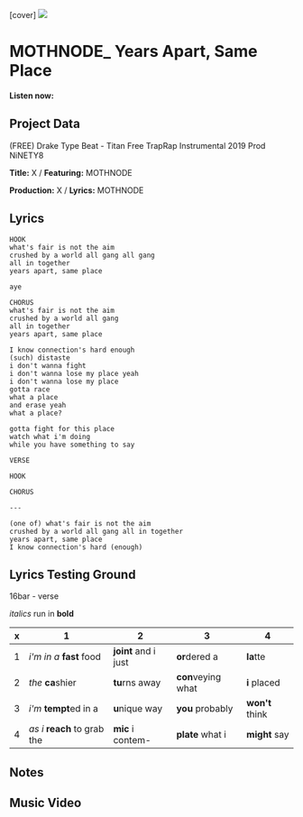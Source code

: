 [cover] ![](57175019_319474918741616_8502199518755923887_n.jpg)

# MOTHNODE_ Years Apart, Same Place

**Listen now:** 

## Project Data

(FREE) Drake Type Beat - Titan  Free TrapRap Instrumental 2019 Prod NiNETY8

**Title:** X / **Featuring:** MOTHNODE

**Production:** X / **Lyrics:** MOTHNODE

## Lyrics

```
HOOK
what's fair is not the aim
crushed by a world all gang all gang
all in together
years apart, same place

aye

CHORUS
what's fair is not the aim
crushed by a world all gang 
all in together
years apart, same place

I know connection's hard enough
(such) distaste
i don't wanna fight
i don't wanna lose my place yeah
i don't wanna lose my place
gotta race
what a place
and erase yeah
what a place?

gotta fight for this place
watch what i'm doing
while you have something to say

VERSE

HOOK 

CHORUS

---

(one of) what's fair is not the aim
crushed by a world all gang all in together
years apart, same place
I know connection's hard (enough)

```

## Lyrics Testing Ground

16bar - verse

*italics* run in
**bold**

| x | 1 | 2 | 3 | 4 |
|---|---|---|---|---|
| 1 | *i'm in a* **fast** food | **joint** and i just  | **or**dered a  | **la**tte  |
| 2 | *the* **ca**shier | **tu**rns away  |  **con**veying what |  **i** placed |
| 3 | *i'm* **tempt**ed in a | **u**nique way  |  **you** probably |  **won't** think |
| 4 | *as i* **reach** to grab the |  **mic** i contem-  | **plate** what i | **might** say |

## Notes

## Music Video
